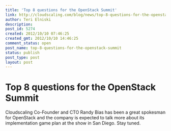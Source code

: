 ```yaml
---
title: 'Top 8 questions for the OpenStack Summit'
link: http://cloudscaling.com/blog/news/top-8-questions-for-the-openstack-summit/
author: Teri Elniski
description: 
post_id: 5274
created: 2012/10/10 07:46:25
created_gmt: 2012/10/10 14:46:25
comment_status: open
post_name: top-8-questions-for-the-openstack-summit
status: publish
post_type: post
layout: post
---
```


# Top 8 questions for the OpenStack Summit

Cloudscaling Co-Founder and CTO Randy Bias has been a great spokesman for OpenStack and the company is expected to talk more about its implementation game plan at the show in San Diego. Stay tuned.